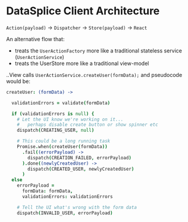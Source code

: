 # DataSplice Client Architecture

`Action(payload)` -> `Dispatcher` -> `Store(payload)` -> `React`


An alternative flow that:

- treats the `UserActionFactory` more like a traditional stateless service (`UserActionService`)
- treats the UserStore more like a traditional view-model

..View calls `UserActionService.createUser(formData);` and pseudocode would be:

```coffeescript
createUser: (formData) ->

  validationErrors = validate(formData)

  if (validationErrors is null) {
    # Let the UI know we're working on it...
    #   perhaps disable create button or show spinner etc
    dispatch(CREATING_USER, null)

    # This could be a long running task
    Promise.when(createUser(formData))
      .fail((errorPayload) ->
        dispatch(CREATION_FAILED, errorPayload)
      ).done((newlyCreatedUser) ->
        dispatch(CREATED_USER, newlyCreatedUser)
      )
  else
    errorPayload =
      formData: formData,
      validationErrors: validationErrors

    # Tell the UI what's wrong with the form data
    dispatch(INVALID_USER, errorPayload)
```
